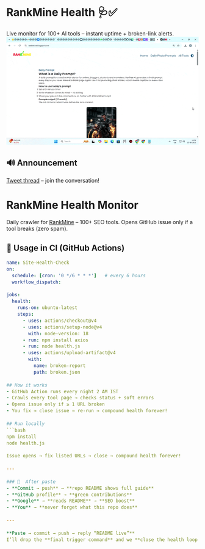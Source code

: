 # RankMine Health 🩺✅
Live monitor for 100+ AI tools – instant uptime + broken-link alerts.  
![Demo](https://github.com/Touseefahmedn/rankmine-health/blob/main/health-demo.gif.gif)

## 🔊 Announcement
[Tweet thread](https://x.com/TouseefAhmed_n/status/1978427950824308810) – join the conversation!

# RankMine Health Monitor
Daily crawler for [RankMine](https://rankmine.blogspot.com) – 100+ SEO tools.
Opens GitHub issue only if a tool breaks (zero spam).

## 🚀 Usage in CI (GitHub Actions)

```yaml
name: Site-Health-Check
on:
  schedule: [cron: '0 */6 * * *']   # every 6 hours
  workflow_dispatch:

jobs:
  health:
    runs-on: ubuntu-latest
    steps:
      - uses: actions/checkout@v4
      - uses: actions/setup-node@v4
        with: node-version: 18
      - run: npm install axios
      - run: node health.js
      - uses: actions/upload-artifact@v4
        with:
          name: broken-report
          path: broken.json

## How it works
- GitHub Action runs every night 2 AM IST
- Crawls every tool page → checks status + soft errors
- Opens issue only if ≥ 1 URL broken
- You fix → close issue → re-run → compound health forever!

## Run locally
```bash
npm install
node health.js

Issue opens → fix listed URLs → close → compound health forever!

---

### 🚀  After paste
- **Commit → push** → **repo README shows full guide**  
- **GitHub profile** → **green contributions**  
- **Google** → **reads README** → **SEO boost**  
- **You** → **never forget what this repo does**

---

**Paste → commit → push → reply “README live”**  
I’ll drop the **final trigger command** and we **close the health loop forever!** 🚀
